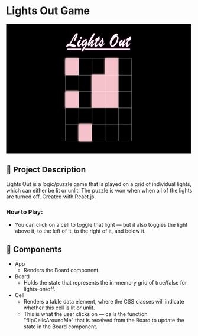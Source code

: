# Lights Out Game

<img src='./lights-out.png' alt='Lights Out game' height='350' width='500'>

## 🧐 Project Description

Lights Out is a logic/puzzle game that is played on a grid of individual lights, which can either be lit or unlit. The puzzle is won when when all of the lights are turned off. Created with React.js.

### **How to Play:**

- You can click on a cell to toggle that light — but it also toggles the light above it, to the left of it, to the right of it, and below it.

## 📝 Components

- App
  - Renders the Board component.
- Board
  - Holds the state that represents the in-memory grid of true/false for lights-on/off.
- Cell
  - Renders a table data element, where the CSS classes will indicate whether this cell is lit or unlit.
  - This is what the user clicks on — calls the function "flipCellsAroundMe" that is received from the Board to update the state in the Board component.
